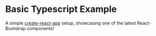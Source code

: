 # Basic Typescript Example

A simple [create-react-app](CRA-README.md) setup, showcasing one of the latest React-Bootstrap components!
